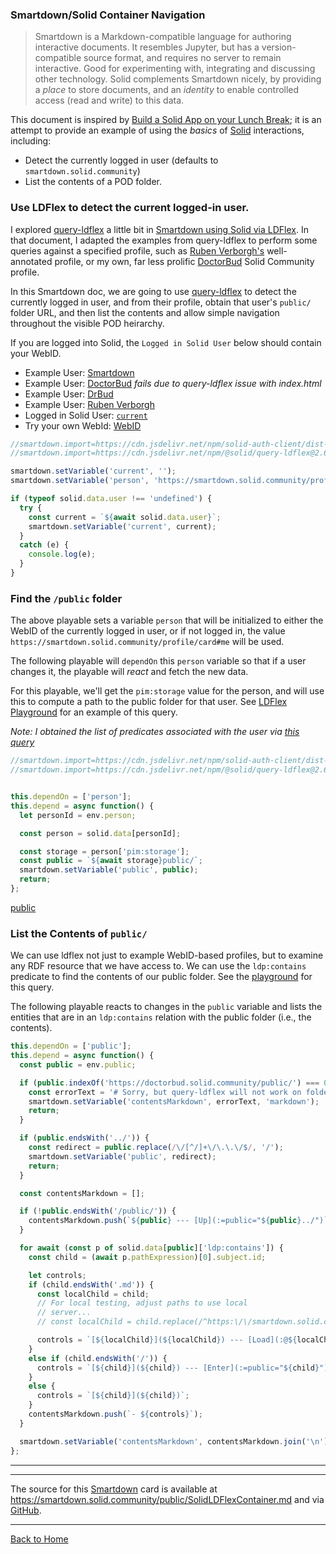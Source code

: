### Smartdown/Solid Container Navigation

> Smartdown is a Markdown-compatible language for authoring interactive documents. It resembles Jupyter, but has a version-compatible source format, and requires no server to remain interactive. Good for experimenting with, integrating and discussing other technology. Solid complements Smartdown nicely, by providing a *place* to store documents, and an *identity* to enable controlled access (read and write) to this data.

This document is inspired by [Build a Solid App on your Lunch Break](https://solid.inrupt.com/docs/app-on-your-lunch-break); it is an attempt to provide an example of using the *basics* of [Solid](https://www.solidproject.org) interactions, including:

- Detect the currently logged in user (defaults to `smartdown.solid.community`)
- List the contents of a POD folder.

### Use LDFlex to detect the current logged-in user.

I explored [query-ldflex](https://github.com/solid/query-ldflex) a little bit in [Smartdown using Solid via LDFlex](/public/SolidLDFlex.md). In that document, I adapted the examples from query-ldflex to perform some queries against a specified profile, such as [Ruben Verborgh's](https://ruben.verborgh.org/profile/#me) well-annotated profile, or my own, far less prolific [DoctorBud](https://doctorbud.solid.community/profile/card#me) Solid Community profile.

In this Smartdown doc, we are going to use [query-ldflex](https://github.com/solid/query-ldflex) to detect the currently logged in user, and from their profile, obtain that user's `public/` folder URL, and then list the contents and allow simple navigation throughout the visible POD heirarchy.

If you are logged into Solid, the `Logged in Solid User` below should contain your WebID.

- Example User: [Smartdown](:=person='https://smartdown.solid.community/profile/card#me')
- Example User: [DoctorBud](:=person='https://doctorbud.solid.community/profile/card#me') *fails due to query-ldflex issue with index.html*
- Example User: [DrBud](:=person='https://drbud.solid.community/profile/card#me')
- Example User: [Ruben Verborgh](:=person='https://ruben.verborgh.org/profile/#me')
- Logged in Solid User: [`current`](:=person=current)
- Try your own WebId: [WebID](:?person|text)

```javascript /playable/autoplay
//smartdown.import=https://cdn.jsdelivr.net/npm/solid-auth-client/dist-lib/solid-auth-client.bundle.js
//smartdown.import=https://cdn.jsdelivr.net/npm/@solid/query-ldflex@2.6.0/dist/solid-query-ldflex.bundle.js

smartdown.setVariable('current', '');
smartdown.setVariable('person', 'https://smartdown.solid.community/profile/card#me');

if (typeof solid.data.user !== 'undefined') {
  try {
    const current = `${await solid.data.user}`;
    smartdown.setVariable('current', current);
  }
  catch (e) {
    console.log(e);
  }
}
```

### Find the `/public` folder

The above playable sets a variable `person` that will be initialized to either the WebID of the currently logged in user, or if not logged in, the value `https://smartdown.solid.community/profile/card#me` will be used.

The following playable will `dependOn` this `person` variable so that if a user changes it, the playable will *react* and fetch the new data.

For this playable, we'll get the `pim:storage` value for the person, and will use this to compute a path to the public folder for that user. See [LDFlex Playground](https://solid.github.io/ldflex-playground/#%5B'https%3A%2F%2Fsmartdown.solid.community%2Fprofile%2Fcard%23me'%5D%5B'pim%3Astorage'%5D) for an example of this query.

*Note: I obtained the list of predicates associated with the user via [this query](https://solid.github.io/ldflex-playground/#%5B'https%3A%2F%2Fsmartdown.solid.community%2Fprofile%2Fcard%23me'%5D.predicates)*

```javascript /playable/autoplay
//smartdown.import=https://cdn.jsdelivr.net/npm/solid-auth-client/dist-lib/solid-auth-client.bundle.js
//smartdown.import=https://cdn.jsdelivr.net/npm/@solid/query-ldflex@2.6.0/dist/solid-query-ldflex.bundle.js


this.dependOn = ['person'];
this.depend = async function() {
  let personId = env.person;

  const person = solid.data[personId];

  const storage = person['pim:storage'];
  const public = `${await storage}public/`;
  smartdown.setVariable('public', public);
  return;
};
```

[public](:!public)


### List the Contents of `public/`

We can use ldflex not just to example WebID-based profiles, but to examine any RDF resource that we have access to. We can use the `ldp:contains` predicate to find the contents of our public folder. See the [playground](https://solid.github.io/ldflex-playground/#%5B'https%3A%2F%2Fsmartdown.solid.community%2Fpublic%2F'%5D%5B'ldp%3Acontains'%5D) for this query.

The following playable reacts to changes in the `public` variable and lists the entities that are in an `ldp:contains` relation with the public folder (i.e., the contents).


```javascript /playable/autoplay
this.dependOn = ['public'];
this.depend = async function() {
  const public = env.public;

  if (public.indexOf('https://doctorbud.solid.community/public/') === 0) {
    const errorText = '# Sorry, but query-ldflex will not work on folders containing an index.html file.'
    smartdown.setVariable('contentsMarkdown', errorText, 'markdown');
    return;
  }

  if (public.endsWith('../')) {
    const redirect = public.replace(/\/[^/]+\/\.\.\/$/, '/');
    smartdown.setVariable('public', redirect);
    return;
  }

  const contentsMarkdown = [];

  if (!public.endsWith('/public/')) {
    contentsMarkdown.push(`${public} --- [Up](:=public="${public}../")`);
  }

  for await (const p of solid.data[public]['ldp:contains']) {
    const child = (await p.pathExpression)[0].subject.id;

    let controls;
    if (child.endsWith('.md')) {
      const localChild = child;
      // For local testing, adjust paths to use local
      // server...
      // const localChild = child.replace(/^https:\/\/smartdown.solid.community\//, 'https://127.0.0.1:8989/');

      controls = `[${localChild}](${localChild}) --- [Load](:@${localChild})`;
    }
    else if (child.endsWith('/')) {
      controls = `[${child}](${child}) --- [Enter](:=public="${child}")`;
    }
    else {
      controls = `[${child}](${child})`;
    }
    contentsMarkdown.push(`- ${controls}`);
  }

  smartdown.setVariable('contentsMarkdown', contentsMarkdown.join('\n'), 'markdown');
};
```

---

[](:!contentsMarkdown|markdown)

---

The source for this [Smartdown](https://smartdown.io) card is available at https://smartdown.solid.community/public/SolidLDFlexContainer.md and via [GitHub](https://github.com/smartdown/solid/blob/master/public/SolidLDFlexContainer.md).

---

[Back to Home](:@/public/Home.md)

